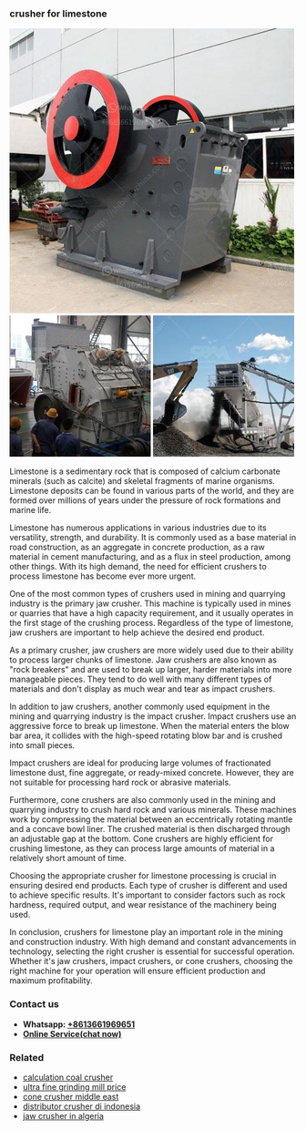 <h3>crusher for limestone</h3><img src='1706755666.jpg' alt=''><p>Limestone is a sedimentary rock that is composed of calcium carbonate minerals (such as calcite) and skeletal fragments of marine organisms. Limestone deposits can be found in various parts of the world, and they are formed over millions of years under the pressure of rock formations and marine life.</p><p>Limestone has numerous applications in various industries due to its versatility, strength, and durability. It is commonly used as a base material in road construction, as an aggregate in concrete production, as a raw material in cement manufacturing, and as a flux in steel production, among other things. With its high demand, the need for efficient crushers to process limestone has become ever more urgent.</p><p>One of the most common types of crushers used in mining and quarrying industry is the primary jaw crusher. This machine is typically used in mines or quarries that have a high capacity requirement, and it usually operates in the first stage of the crushing process. Regardless of the type of limestone, jaw crushers are important to help achieve the desired end product.</p><p>As a primary crusher, jaw crushers are more widely used due to their ability to process larger chunks of limestone. Jaw crushers are also known as "rock breakers" and are used to break up larger, harder materials into more manageable pieces. They tend to do well with many different types of materials and don't display as much wear and tear as impact crushers.</p><p>In addition to jaw crushers, another commonly used equipment in the mining and quarrying industry is the impact crusher. Impact crushers use an aggressive force to break up limestone. When the material enters the blow bar area, it collides with the high-speed rotating blow bar and is crushed into small pieces.</p><p>Impact crushers are ideal for producing large volumes of fractionated limestone dust, fine aggregate, or ready-mixed concrete. However, they are not suitable for processing hard rock or abrasive materials.</p><p>Furthermore, cone crushers are also commonly used in the mining and quarrying industry to crush hard rock and various minerals. These machines work by compressing the material between an eccentrically rotating mantle and a concave bowl liner. The crushed material is then discharged through an adjustable gap at the bottom. Cone crushers are highly efficient for crushing limestone, as they can process large amounts of material in a relatively short amount of time.</p><p>Choosing the appropriate crusher for limestone processing is crucial in ensuring desired end products. Each type of crusher is different and used to achieve specific results. It's important to consider factors such as rock hardness, required output, and wear resistance of the machinery being used.</p><p>In conclusion, crushers for limestone play an important role in the mining and construction industry. With high demand and constant advancements in technology, selecting the right crusher is essential for successful operation. Whether it's jaw crushers, impact crushers, or cone crushers, choosing the right machine for your operation will ensure efficient production and maximum profitability.</p><h3>Contact us</h3><ul><li><strong>Whatsapp:&nbsp;<a href="https://wa.me/8613661969651">+8613661969651</a></strong></li><li><a href="https://swt.shibang-china.com/?git&amp;zhl&amp;crusher for limestone"><strong>Online Service(chat now)</strong></a></li></ul><h3>Related</h3><ul><li><a href='calculation coal crusher.md'>calculation coal crusher</a></li><li><a href='ultra fine grinding mill price.md'>ultra fine grinding mill price</a></li><li><a href='cone crusher middle east.md'>cone crusher middle east</a></li><li><a href='distributor crusher di indonesia.md'>distributor crusher di indonesia</a></li><li><a href='jaw crusher in algeria.md'>jaw crusher in algeria</a></li></ul>